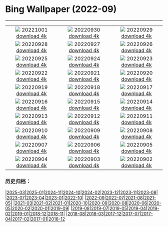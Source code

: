 # Bing Wallpaper (2022-09)
**************
| | | |
| :----: | :----: | :----: |
| ![](https://www.bing.com/th?id=OHR.EubalaenaAustralis_EN-CA4314073688_1920x1080.jpg) 20221001 [download 4k](https://www.bing.com/th?id=OHR.EubalaenaAustralis_EN-CA4314073688_UHD.jpg) | ![](https://www.bing.com/th?id=OHR.InfiniD_EN-CA2305883701_1920x1080.jpg) 20220930 [download 4k](https://www.bing.com/th?id=OHR.InfiniD_EN-CA2305883701_UHD.jpg) | ![](https://www.bing.com/th?id=OHR.MapleDrops_EN-CA3949762324_1920x1080.jpg) 20220929 [download 4k](https://www.bing.com/th?id=OHR.MapleDrops_EN-CA3949762324_UHD.jpg) |
| ![](https://www.bing.com/th?id=OHR.YellowstoneUGB_EN-CA1968771874_1920x1080.jpg) 20220928 [download 4k](https://www.bing.com/th?id=OHR.YellowstoneUGB_EN-CA1968771874_UHD.jpg) | ![](https://www.bing.com/th?id=OHR.SusitnaRiver_EN-CA1792752214_1920x1080.jpg) 20220927 [download 4k](https://www.bing.com/th?id=OHR.SusitnaRiver_EN-CA1792752214_UHD.jpg) | ![](https://www.bing.com/th?id=OHR.AmazonMangroves_EN-CA1667537803_1920x1080.jpg) 20220926 [download 4k](https://www.bing.com/th?id=OHR.AmazonMangroves_EN-CA1667537803_UHD.jpg) |
| ![](https://www.bing.com/th?id=OHR.DarkSkyAcadia_EN-CA7870219189_1920x1080.jpg) 20220925 [download 4k](https://www.bing.com/th?id=OHR.DarkSkyAcadia_EN-CA7870219189_UHD.jpg) | ![](https://www.bing.com/th?id=OHR.GoldenJellyfish_EN-CA1419746673_1920x1080.jpg) 20220924 [download 4k](https://www.bing.com/th?id=OHR.GoldenJellyfish_EN-CA1419746673_UHD.jpg) | ![](https://www.bing.com/th?id=OHR.LastDollarRoad_EN-CA8128930397_1920x1080.jpg) 20220923 [download 4k](https://www.bing.com/th?id=OHR.LastDollarRoad_EN-CA8128930397_UHD.jpg) |
| ![](https://www.bing.com/th?id=OHR.PWPeaceDoves_EN-CA8001451933_1920x1080.jpg) 20220922 [download 4k](https://www.bing.com/th?id=OHR.PWPeaceDoves_EN-CA8001451933_UHD.jpg) | ![](https://www.bing.com/th?id=OHR.SitkaOtters_EN-CA7888547243_1920x1080.jpg) 20220921 [download 4k](https://www.bing.com/th?id=OHR.SitkaOtters_EN-CA7888547243_UHD.jpg) | ![](https://www.bing.com/th?id=OHR.QueenFuneral_EN-CA7840965596_1920x1080.jpg) 20220920 [download 4k](https://www.bing.com/th?id=OHR.QueenFuneral_EN-CA7840965596_UHD.jpg) |
| ![](https://www.bing.com/th?id=OHR.ArashiyamaBamboo_EN-CA7656704553_1920x1080.jpg) 20220919 [download 4k](https://www.bing.com/th?id=OHR.ArashiyamaBamboo_EN-CA7656704553_UHD.jpg) | ![](https://www.bing.com/th?id=OHR.Wellenflug_EN-CA7193326818_1920x1080.jpg) 20220918 [download 4k](https://www.bing.com/th?id=OHR.Wellenflug_EN-CA7193326818_UHD.jpg) | ![](https://www.bing.com/th?id=OHR.PianePuma_EN-CA7075044714_1920x1080.jpg) 20220917 [download 4k](https://www.bing.com/th?id=OHR.PianePuma_EN-CA7075044714_UHD.jpg) |
| ![](https://www.bing.com/th?id=OHR.JohnstonWater_EN-CA1470869974_1920x1080.jpg) 20220916 [download 4k](https://www.bing.com/th?id=OHR.JohnstonWater_EN-CA1470869974_UHD.jpg) | ![](https://www.bing.com/th?id=OHR.MarbleCanyon_EN-CA6968224710_1920x1080.jpg) 20220915 [download 4k](https://www.bing.com/th?id=OHR.MarbleCanyon_EN-CA6968224710_UHD.jpg) | ![](https://www.bing.com/th?id=OHR.BHNMBelize_EN-CA8425581577_1920x1080.jpg) 20220914 [download 4k](https://www.bing.com/th?id=OHR.BHNMBelize_EN-CA8425581577_UHD.jpg) |
| ![](https://www.bing.com/th?id=OHR.Aracari_EN-CA6779439473_1920x1080.jpg) 20220913 [download 4k](https://www.bing.com/th?id=OHR.Aracari_EN-CA6779439473_UHD.jpg) | ![](https://www.bing.com/th?id=OHR.KeralaIndia_EN-CA6688620057_1920x1080.jpg) 20220912 [download 4k](https://www.bing.com/th?id=OHR.KeralaIndia_EN-CA6688620057_UHD.jpg) | ![](https://www.bing.com/th?id=OHR.KLMidAutumn_EN-CA6464499609_1920x1080.jpg) 20220911 [download 4k](https://www.bing.com/th?id=OHR.KLMidAutumn_EN-CA6464499609_UHD.jpg) |
| ![](https://www.bing.com/th?id=OHR.TorontoTIFF_EN-CA0219981942_1920x1080.jpg) 20220910 [download 4k](https://www.bing.com/th?id=OHR.TorontoTIFF_EN-CA0219981942_UHD.jpg) | ![](https://www.bing.com/th?id=OHR.CircumnavigationAnni_EN-CA4359179803_1920x1080.jpg) 20220909 [download 4k](https://www.bing.com/th?id=OHR.CircumnavigationAnni_EN-CA4359179803_UHD.jpg) | ![](https://www.bing.com/th?id=OHR.MuseudoAmanha_EN-CA4176504788_1920x1080.jpg) 20220908 [download 4k](https://www.bing.com/th?id=OHR.MuseudoAmanha_EN-CA4176504788_UHD.jpg) |
| ![](https://www.bing.com/th?id=OHR.EmeraldYoho_EN-CA7965872209_1920x1080.jpg) 20220907 [download 4k](https://www.bing.com/th?id=OHR.EmeraldYoho_EN-CA7965872209_UHD.jpg) | ![](https://www.bing.com/th?id=OHR.TaigaRoad_EN-CA4029603800_1920x1080.jpg) 20220906 [download 4k](https://www.bing.com/th?id=OHR.TaigaRoad_EN-CA4029603800_UHD.jpg) | ![](https://www.bing.com/th?id=OHR.ArambolBeach_EN-CA3806921357_1920x1080.jpg) 20220905 [download 4k](https://www.bing.com/th?id=OHR.ArambolBeach_EN-CA3806921357_UHD.jpg) |
| ![](https://www.bing.com/th?id=OHR.MalaysiaTwinTowers_EN-CA3706876408_1920x1080.jpg) 20220904 [download 4k](https://www.bing.com/th?id=OHR.MalaysiaTwinTowers_EN-CA3706876408_UHD.jpg) | ![](https://www.bing.com/th?id=OHR.SeitanLimania_EN-CA3607557677_1920x1080.jpg) 20220903 [download 4k](https://www.bing.com/th?id=OHR.SeitanLimania_EN-CA3607557677_UHD.jpg) | ![](https://www.bing.com/th?id=OHR.WildlifeCrossing_EN-CA3514714921_1920x1080.jpg) 20220902 [download 4k](https://www.bing.com/th?id=OHR.WildlifeCrossing_EN-CA3514714921_UHD.jpg) |

### 历史归档：

|[2025-03](bing/2025-03/2025-03.md)|[2025-01](bing/2025-01/2025-01.md)|[2024-11](bing/2024-11/2024-11.md)|[2024-10](bing/2024-10/2024-10.md)|[2024-02](bing/2024-02/2024-02.md)|[2023-12](bing/2023-12/2023-12.md)|[2023-11](bing/2023-11/2023-11.md)|[2023-08](bing/2023-08/2023-08.md)|
|[2023-07](bing/2023-07/2023-07.md)|[2023-04](bing/2023-04/2023-04.md)|[2023-01](bing/2023-01/2023-01.md)|[2022-10](bing/2022-10/2022-10.md)|
|[2022-09](bing/2022-09/2022-09.md)|[2022-07](bing/2022-07/2022-07.md)|[2021-08](bing/2021-08/2021-08.md)|[2021-05](bing/2021-05/2021-05.md)|
|[2021-03](bing/2021-03/2021-03.md)|[2021-02](bing/2021-02/2021-02.md)|[2021-01](bing/2021-01/2021-01.md)|[2020-10](bing/2020-10/2020-10.md)|[2020-09](bing/2020-09/2020-09.md)|[2020-08](bing/2020-08/2020-08.md)|[2020-06](bing/2020-06/2020-06.md)|[2020-05](bing/2020-05/2020-05.md)|[2020-02](bing/2020-02/2020-02.md)|[2020-01](bing/2020-01/2020-01.md)|[2019-09](bing/2019-09/2019-09.md)|
|[2019-08](bing/2019-08/2019-08.md)|[2019-07](bing/2019-07/2019-07.md)|[2019-05](bing/2019-05/2019-05.md)|[2019-04](bing/2019-04/2019-04.md)|[2019-02](bing/2019-02/2019-02.md)|[2019-01](bing/2019-01/2019-01.md)|[2018-12](bing/2018-12/2018-12.md)|[2018-11](bing/2018-11/2018-11.md)|
|[2018-08](bing/2018-08/2018-08.md)|[2018-03](bing/2018-03/2018-03.md)|[2017-12](bing/2017-12/2017-12.md)|[2017-07](bing/2017-07/2017-07.md)|[2017-04](bing/2017-04/2017-04.md)|[2017-02](bing/2017-02/2017-02.md)|[2017-01](bing/2017-01/2017-01.md)|[2016-12](bing/2016-12/2016-12.md)